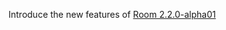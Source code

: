 Introduce the new features of [Room 2.2.0-alpha01](https://developer.android.com/jetpack/androidx/releases/room#2.2.0-alpha01)

